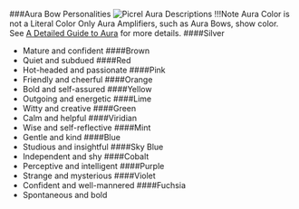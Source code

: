 ###Aura Bow Personalities
![Picrel Aura Descriptions](https://i.imgur.com/tiVjyr1.png)
!!!Note Aura Color is not a Literal Color
	Only Aura Amplifiers, such as Aura Bows, show color. See [A Detailed Guide to Aura](https://rentry.org/PMD_Aura) for more details.
####Silver
* Mature and confident
####Brown
* Quiet and subdued
####Red
* Hot-headed and passionate
####Pink
* Friendly and cheerful
####Orange
* Bold and self-assured
####Yellow
* Outgoing and energetic
####Lime
* Witty and creative
####Green
* Calm and helpful
####Viridian
* Wise and self-reflective
####Mint
* Gentle and kind
####Blue
* Studious and insightful
####Sky Blue
* Independent and shy
####Cobalt
* Perceptive and intelligent
####Purple
* Strange and mysterious
####Violet
* Confident and well-mannered
####Fuchsia
* Spontaneous and bold
